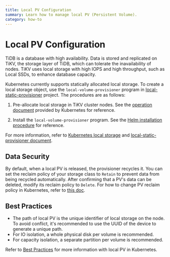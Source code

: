 ```yaml
---
title: Local PV Configuration
summary: Learn how to manage local PV (Persistent Volume).
category: how-to
---
```


# Local PV Configuration

TiDB is a database with high availability. Data is stored and replicated on TiKV, the storage layer of TiDB, which can tolerate the inavailability of nodes. TiKV uses local storage with high IOPS and high throughput, such as Local SSDs, to enhance database capacity.

Kubernetes currently supports statically allocated local storage. To create a local storage object, use the `local-volume-provisioner` program in [local-static-provisioner](https://github.com/kubernetes-sigs/sig-storage-local-static-provisioner) project. The procedures are as follows:

1. Pre-allocate local storage in TiKV cluster nodes. See the [operation document](https://github.com/kubernetes-sigs/sig-storage-local-static-provisioner/blob/master/docs/operations.md) provided by Kubernetes for reference.

2. Install the `local-volume-provisioner` program. See the [Helm installation procedure](https://github.com/kubernetes-sigs/sig-storage-local-static-provisioner/tree/master/helm) for reference.

For more information, refer to [Kubernetes local storage](https://kubernetes.io/docs/concepts/storage/volumes/#local) and [local-static-provisioner document](https://github.com/kubernetes-sigs/sig-storage-local-static-provisioner#overview).

## Data Security

By default, when a local PV is released, the provisioner recycles it. You can set the reclaim policy of your storage class to `Retain` to prevent data from being recycled automatically. After confirming that a PV's data can be deleted, modify its reclaim policy to `Delete`. For how to change PV reclaim policy in Kubernetes, refer to [this doc](https://kubernetes.io/docs/tasks/administer-cluster/change-pv-reclaim-policy/).

 ## Best Practices

- The path of local PV is the unique identifier of local storage on the node. To avoid conflict, it's recommended to use the UUID of the device to generate a unique path.
- For IO isolation, a whole physical disk per volume is recommended.
- For capacity isolation, a separate partition per volume is recommended.

Refer to [Best Practices](https://github.com/kubernetes-sigs/sig-storage-local-static-provisioner/blob/master/docs/best-practices.md) for more information with local PV in Kubernetes.
